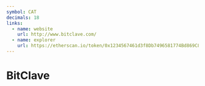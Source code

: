 ```yaml
---
symbol: CAT
decimals: 18
links:
  - name: website
    url: http://www.bitclave.com/
  - name: explorer
    url: https://etherscan.io/token/0x1234567461d3f8Db7496581774Bd869C83D51c93
---
```


# BitClave
